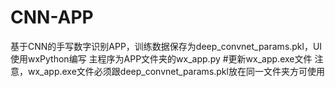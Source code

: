 # CNN-APP
基于CNN的手写数字识别APP，训练数据保存为deep_convnet_params.pkl，UI使用wxPython编写
主程序为APP文件夹的wx_app.py
#更新wx_app.exe文件
注意，wx_app.exe文件必须跟deep_convnet_params.pkl放在同一文件夹方可使用
